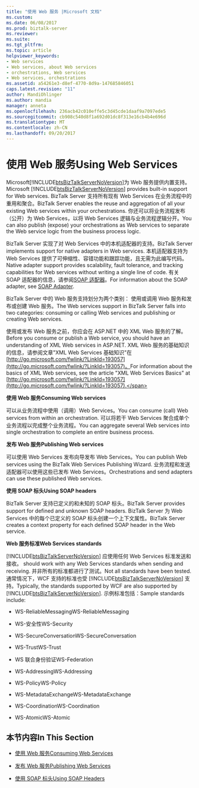 ```yaml
---
title: "使用 Web 服务 |Microsoft 文档"
ms.custom: 
ms.date: 06/08/2017
ms.prod: biztalk-server
ms.reviewer: 
ms.suite: 
ms.tgt_pltfrm: 
ms.topic: article
helpviewer_keywords:
- Web services
- Web services, about Web services
- orchestrations, Web services
- Web services, orchestrations
ms.assetid: a54261e3-d8ef-4770-8d9a-147685846051
caps.latest.revision: "11"
author: MandiOhlinger
ms.author: mandia
manager: anneta
ms.openlocfilehash: 236acb42c010effe5c3d45cde1daaf9a7097ede5
ms.sourcegitcommit: cb908c540d8f1a692d01dc8f313e16cb4b4e696d
ms.translationtype: MT
ms.contentlocale: zh-CN
ms.lasthandoff: 09/20/2017
---
```

# <a name="using-web-services"></a><span data-ttu-id="73ba2-102">使用 Web 服务</span><span class="sxs-lookup"><span data-stu-id="73ba2-102">Using Web Services</span></span>
<span data-ttu-id="73ba2-103">Microsoft[!INCLUDE[btsBizTalkServerNoVersion](../includes/btsbiztalkservernoversion-md.md)]为 Web 服务提供内置支持。</span><span class="sxs-lookup"><span data-stu-id="73ba2-103">Microsoft [!INCLUDE[btsBizTalkServerNoVersion](../includes/btsbiztalkservernoversion-md.md)] provides built-in support for Web services.</span></span> <span data-ttu-id="73ba2-104">BizTalk Server 支持所有现有 Web Services 在业务流程中的重用和聚合。</span><span class="sxs-lookup"><span data-stu-id="73ba2-104">BizTalk Server enables the reuse and aggregation of all your existing Web services within your orchestrations.</span></span> <span data-ttu-id="73ba2-105">你还可以将业务流程发布（公开）为 Web Services，以将 Web Services 逻辑与业务流程逻辑分开。</span><span class="sxs-lookup"><span data-stu-id="73ba2-105">You can also publish (expose) your orchestrations as Web services to separate the Web service logic from the business process logic.</span></span>  
  
 <span data-ttu-id="73ba2-106">BizTalk Server 实现了对 Web Services 中的本机适配器的支持。</span><span class="sxs-lookup"><span data-stu-id="73ba2-106">BizTalk Server implements support for native adapters in Web services.</span></span> <span data-ttu-id="73ba2-107">本机适配器支持为 Web Services 提供了可伸缩性、容错功能和跟踪功能，且无需为此编写代码。</span><span class="sxs-lookup"><span data-stu-id="73ba2-107">Native adapter support provides scalability, fault tolerance, and tracking capabilities for Web services without writing a single line of code.</span></span> <span data-ttu-id="73ba2-108">有关 SOAP 适配器的信息，请参阅[SOAP 适配器](../core/soap-adapter.md)。</span><span class="sxs-lookup"><span data-stu-id="73ba2-108">For information about the SOAP adapter, see [SOAP Adapter](../core/soap-adapter.md).</span></span>  
  
 <span data-ttu-id="73ba2-109">BizTalk Server 中的 Web 服务支持划分为两个类别： 使用或调用 Web 服务和发布或创建 Web 服务。</span><span class="sxs-lookup"><span data-stu-id="73ba2-109">The Web services support in BizTalk Server falls into two categories: consuming or calling Web services and publishing or creating Web services.</span></span>  
  
 <span data-ttu-id="73ba2-110">使用或发布 Web 服务之前，你应会在 ASP.NET 中的 XML Web 服务的了解。</span><span class="sxs-lookup"><span data-stu-id="73ba2-110">Before you consume or publish a Web service, you should have an understanding of XML Web services in ASP.NET.</span></span> <span data-ttu-id="73ba2-111">XML Web 服务的基础知识的信息，请参阅文章"XML Web Services 基础知识"在[http://go.microsoft.com/fwlink/?LinkId=193057](http://go.microsoft.com/fwlink/?LinkId=193057)。</span><span class="sxs-lookup"><span data-stu-id="73ba2-111">For information about the basics of XML Web services, see the article "XML Web Services Basics" at [http://go.microsoft.com/fwlink/?LinkId=193057](http://go.microsoft.com/fwlink/?LinkId=193057).</span></span>  
  
 <span data-ttu-id="73ba2-112">**使用 Web 服务**</span><span class="sxs-lookup"><span data-stu-id="73ba2-112">**Consuming Web services**</span></span>  
  
 <span data-ttu-id="73ba2-113">可以从业务流程中使用（调用）Web Services。</span><span class="sxs-lookup"><span data-stu-id="73ba2-113">You can consume (call) Web services from within an orchestration.</span></span> <span data-ttu-id="73ba2-114">可以将若干 Web Services 聚合成单个业务流程以完成整个业务流程。</span><span class="sxs-lookup"><span data-stu-id="73ba2-114">You can aggregate several Web services into single orchestration to complete an entire business process.</span></span>  
  
 <span data-ttu-id="73ba2-115">**发布 Web 服务**</span><span class="sxs-lookup"><span data-stu-id="73ba2-115">**Publishing Web services**</span></span>  
  
 <span data-ttu-id="73ba2-116">可以使用 Web Services 发布向导发布 Web Services。</span><span class="sxs-lookup"><span data-stu-id="73ba2-116">You can publish Web services using the BizTalk Web Services Publishing Wizard.</span></span> <span data-ttu-id="73ba2-117">业务流程和发送适配器可以使用这些已发布 Web Services。</span><span class="sxs-lookup"><span data-stu-id="73ba2-117">Orchestrations and send adapters can use these published Web services.</span></span>  
  
 <span data-ttu-id="73ba2-118">**使用 SOAP 标头**</span><span class="sxs-lookup"><span data-stu-id="73ba2-118">**Using SOAP headers**</span></span>  
  
 <span data-ttu-id="73ba2-119">BizTalk Server 支持已定义的和未知的 SOAP 标头。</span><span class="sxs-lookup"><span data-stu-id="73ba2-119">BizTalk Server provides support for defined and unknown SOAP headers.</span></span> <span data-ttu-id="73ba2-120">BizTalk Server 为 Web Services 中的每个已定义的 SOAP 标头创建一个上下文属性。</span><span class="sxs-lookup"><span data-stu-id="73ba2-120">BizTalk Server creates a context property for each defined SOAP header in the Web service.</span></span>  
  
 <span data-ttu-id="73ba2-121">**Web 服务标准**</span><span class="sxs-lookup"><span data-stu-id="73ba2-121">**Web Services standards**</span></span>  
  
 [!INCLUDE[btsBizTalkServerNoVersion](../includes/btsbiztalkservernoversion-md.md)]<span data-ttu-id="73ba2-122"> 应使用任何 Web Services 标准发送和接收。</span><span class="sxs-lookup"><span data-stu-id="73ba2-122"> should work with any Web Services standards when sending and receiving.</span></span> <span data-ttu-id="73ba2-123">并非所有的标准都进行了测试。</span><span class="sxs-lookup"><span data-stu-id="73ba2-123">Not all standards have been tested.</span></span> <span data-ttu-id="73ba2-124">通常情况下，WCF 支持的标准也受 [!INCLUDE[btsBizTalkServerNoVersion](../includes/btsbiztalkservernoversion-md.md)] 支持。</span><span class="sxs-lookup"><span data-stu-id="73ba2-124">Typically, the standards supported by WCF are also supported by [!INCLUDE[btsBizTalkServerNoVersion](../includes/btsbiztalkservernoversion-md.md)].</span></span> <span data-ttu-id="73ba2-125">示例标准包括：</span><span class="sxs-lookup"><span data-stu-id="73ba2-125">Sample standards include:</span></span>  
  
-   <span data-ttu-id="73ba2-126">WS-ReliableMessaging</span><span class="sxs-lookup"><span data-stu-id="73ba2-126">WS-ReliableMessaging</span></span>  
  
-   <span data-ttu-id="73ba2-127">WS-安全性</span><span class="sxs-lookup"><span data-stu-id="73ba2-127">WS-Security</span></span>  
  
-   <span data-ttu-id="73ba2-128">WS-SecureConversation</span><span class="sxs-lookup"><span data-stu-id="73ba2-128">WS-SecureConversation</span></span>  
  
-   <span data-ttu-id="73ba2-129">WS-Trust</span><span class="sxs-lookup"><span data-stu-id="73ba2-129">WS-Trust</span></span>  
  
-   <span data-ttu-id="73ba2-130">WS 联合身份验证</span><span class="sxs-lookup"><span data-stu-id="73ba2-130">WS-Federation</span></span>  
  
-   <span data-ttu-id="73ba2-131">WS-Addressing</span><span class="sxs-lookup"><span data-stu-id="73ba2-131">WS-Addressing</span></span>  
  
-   <span data-ttu-id="73ba2-132">WS-Policy</span><span class="sxs-lookup"><span data-stu-id="73ba2-132">WS-Policy</span></span>  
  
-   <span data-ttu-id="73ba2-133">WS-MetadataExchange</span><span class="sxs-lookup"><span data-stu-id="73ba2-133">WS-MetadataExchange</span></span>  
  
-   <span data-ttu-id="73ba2-134">WS-Coordination</span><span class="sxs-lookup"><span data-stu-id="73ba2-134">WS-Coordination</span></span>  
  
-   <span data-ttu-id="73ba2-135">WS-Atomic</span><span class="sxs-lookup"><span data-stu-id="73ba2-135">WS-Atomic</span></span>  
  
## <a name="in-this-section"></a><span data-ttu-id="73ba2-136">本节内容</span><span class="sxs-lookup"><span data-stu-id="73ba2-136">In This Section</span></span>  
  
-   [<span data-ttu-id="73ba2-137">使用 Web 服务</span><span class="sxs-lookup"><span data-stu-id="73ba2-137">Consuming Web Services</span></span>](../core/consuming-web-services.md)  
  
-   [<span data-ttu-id="73ba2-138">发布 Web 服务</span><span class="sxs-lookup"><span data-stu-id="73ba2-138">Publishing Web Services</span></span>](../core/publishing-web-services.md)  
  
-   [<span data-ttu-id="73ba2-139">使用 SOAP 标头</span><span class="sxs-lookup"><span data-stu-id="73ba2-139">Using SOAP Headers</span></span>](../core/using-soap-headers.md)